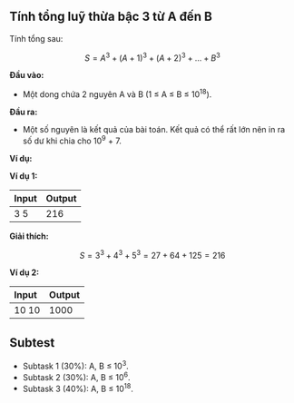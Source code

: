 ## Tính tổng luỹ thừa bậc 3 từ A đến B

Tính tổng sau:

$$S = A^3 + (A + 1)^3 + (A + 2)^3 + ... + B^3$$

**Đầu vào:**

- Một dong chứa 2 nguyên A và B (1 ≤ A ≤ B ≤ 10<sup>18</sup>).

**Đầu ra:**

- Một số nguyên là kết quả của bài toán. Kết quả có thể rất lớn nên in ra số dư khi chia cho 10<sup>9</sup> + 7.

**Ví dụ:**

**Ví dụ 1:**

| Input | Output |
| :--- | :--- |
| 3 5 | 216 |

**Giải thích:**

$$S = 3^3 + 4^3 + 5^3 = 27 + 64 + 125 = 216$$

**Ví dụ 2:**

| Input | Output |
| :--- | :--- |
| 10 10| 1000 |

## Subtest

- Subtask 1 (30%): A, B ≤ 10<sup>3</sup>.
- Subtask 2 (30%): A, B ≤ 10<sup>6</sup>.
- Subtask 3 (40%): A, B ≤ 10<sup>18</sup>.
